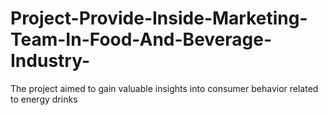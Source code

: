 # Project-Provide-Inside-Marketing-Team-In-Food-And-Beverage-Industry-
The project aimed to gain valuable insights into consumer behavior related to energy drinks
